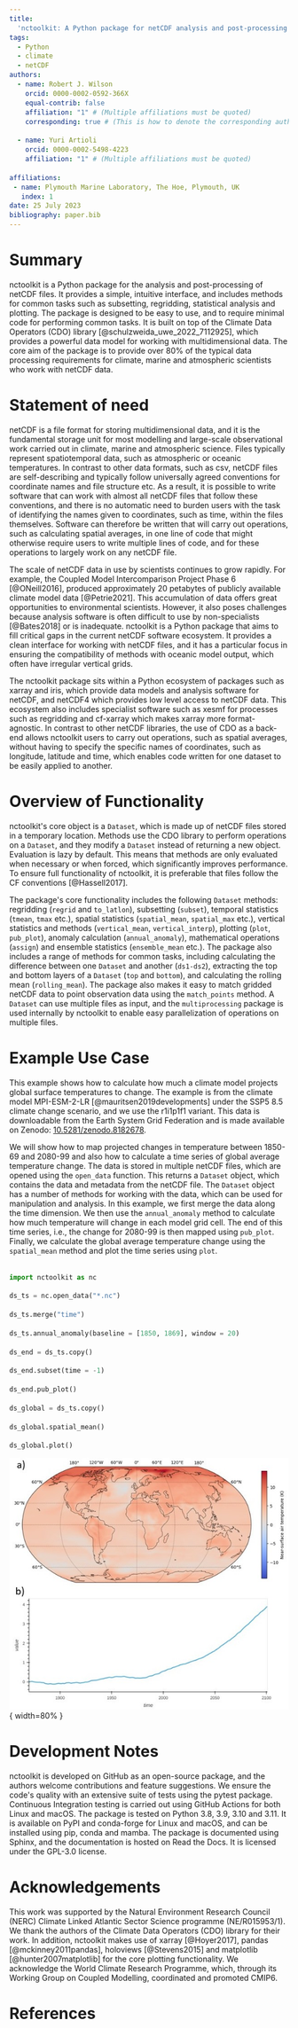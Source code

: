 ```yaml
---
title: 
  'nctoolkit: A Python package for netCDF analysis and post-processing'
tags:
  - Python
  - climate
  - netCDF
authors:
  - name: Robert J. Wilson 
    orcid: 0000-0002-0592-366X 
    equal-contrib: false
    affiliation: "1" # (Multiple affiliations must be quoted)
    corresponding: true # (This is how to denote the corresponding author)

  - name: Yuri Artioli
    orcid: 0000-0002-5498-4223 
    affiliation: "1" # (Multiple affiliations must be quoted)

affiliations:
 - name: Plymouth Marine Laboratory, The Hoe, Plymouth, UK
   index: 1
date: 25 July 2023
bibliography: paper.bib
---
```



# Summary

nctoolkit is a Python package for the analysis and post-processing of netCDF files. It provides a simple, intuitive interface, and includes methods for common tasks such as subsetting, regridding, statistical analysis and plotting. The package is designed to be easy to use, and to require minimal code for performing common tasks. It is built on top of the Climate Data Operators (CDO) library [@schulzweida_uwe_2022_7112925], which provides a powerful data model for working with multidimensional data. The core aim of the package is to provide over 80% of the typical data processing requirements for climate, marine and atmospheric scientists who work with netCDF data. 


# Statement of need

netCDF is a file format for storing multidimensional data, and it is the fundamental storage unit for most modelling and large-scale observational work carried out in climate, marine and atmospheric science. Files typically represent spatiotemporal data, such as atmospheric or oceanic temperatures. In contrast to other data formats, such as csv, netCDF files are self-describing and typically follow universally agreed conventions for coordinate names and file structure etc. As a result, it is possible to write software that can work with almost all netCDF files that follow these conventions, and there is no automatic need to burden users with the task of identifying the names given to coordinates, such as time, within the files themselves. Software can therefore be written that will carry out operations, such as calculating spatial averages, in one line of code that might otherwise require users to write multiple lines of code, and for these operations to largely work on any netCDF file.

The scale of netCDF data in use by scientists continues to grow rapidly. For example, the Coupled Model Intercomparison Project Phase 6 [@ONeill2016], produced approximately 20 petabytes of publicly available climate model data [@Petrie2021]. This accumulation of data offers great opportunities to environmental scientists. However, it also poses challenges because analysis software is often difficult to use by non-specialists [@Bates2018] or is inadequate. nctoolkit is a Python package that aims to fill critical gaps in the current netCDF software ecosystem. It provides a clean interface for working with netCDF files, and it has a particular focus in ensuring the compatibility of methods with oceanic model output, which often have irregular vertical grids. 

The nctoolkit package sits within a Python ecosystem of packages such as xarray and iris, which provide data models and analysis software for netCDF, and netCDF4 which provides low level access to netCDF data. This ecosystem also includes specialist software such as xesmf for processes such as regridding and cf-xarray which makes xarray more format-agnostic. In contrast to other netCDF libraries, the use of CDO as a back-end allows nctoolkit users to carry out operations, such as spatial averages, without having to specify the specific names of coordinates, such as longitude, latitude and time, which enables code written for one dataset to be easily applied to another. 


# Overview of Functionality 


nctoolkit's core object is a `Dataset`, which is made up of netCDF files stored in a temporary location. Methods use the CDO library to perform operations on a `Dataset`, and they modify a `Dataset` instead of returning a new object. Evaluation is lazy by default. This means that methods are only evaluated when necessary or when forced, which significantly improves performance. To ensure full functionality of nctoolkit, it is preferable that files follow the CF conventions [@Hassell2017].


The package's core functionality includes the following `Dataset` methods: regridding (`regrid` and `to_latlon`), subsetting (`subset`), temporal statistics (`tmean`, `tmax` etc.), spatial statistics (`spatial_mean`, `spatial_max` etc.), vertical statistics and methods (`vertical_mean`, `vertical_interp`), plotting (`plot`, `pub_plot`), anomaly calculation (`annual_anomaly`), mathematical operations (`assign`) and ensemble statistics (`ensemble_mean` etc.). The package also includes a range of methods for common tasks, including calculating the difference between one `Dataset` and another (`ds1-ds2`), extracting the top and bottom layers of a `Dataset` (`top` and `bottom`), and calculating the rolling mean (`rolling_mean`). The package also makes it easy to match gridded netCDF data to point observation data using the `match_points` method. A `Dataset` can use multiple files as input, and the `multiprocessing` package is used internally by nctoolkit to enable easy parallelization of operations on multiple files.



# Example Use Case

This example shows how to calculate how much a climate model projects global surface temperatures to change. The example is from the climate model MPI-ESM-2-LR [@mauritsen2019developments] under the SSP5 8.5 climate change scenario, and we use the r1i1p1f1 variant. This data is downloadable from the Earth System Grid Federation and is made available on Zenodo: [10.5281/zenodo.8182678](https://zenodo.org/record/8182678).
 
We will show how to map projected changes in temperature between 1850-69 and 2080-99 and also how to calculate a time series of global average temperature change. The data is stored in multiple netCDF files, which are opened using the `open_data` function. This returns a `Dataset` object, which contains the data and metadata from the netCDF file. The `Dataset` object has a number of methods for working with the data, which can be used for manipulation and analysis. In this example, we first merge the data along the time dimension. We then use the `annual_anomaly` method to calculate how much temperature will change in each model grid cell. The end of this time series, i.e., the change for 2080-99 is then mapped using `pub_plot`. Finally, we calculate the global average temperature change using the `spatial_mean` method and plot the time series using `plot`. 

```python

import nctoolkit as nc

ds_ts = nc.open_data("*.nc")

ds_ts.merge("time")

ds_ts.annual_anomaly(baseline = [1850, 1869], window = 20)

ds_end = ds_ts.copy()

ds_end.subset(time = -1)

ds_end.pub_plot()

ds_global = ds_ts.copy()

ds_global.spatial_mean()

ds_global.plot()

```

![Projected changes in air temperature from the MPI-ESM-2-LR climate model under the SSP5 8.5 scenario. a) shows changes in the 20-year average between 1850-69 and 2080-99 in each model grid cell; and b) shows projected change in global average air temperature compared with 1850-69 using a rolling 20-year average.\label{fig:example}](fig.png){ width=80% }

# Development Notes

nctoolkit is developed on GitHub as an open-source package, and the authors welcome contributions and feature suggestions. We ensure the code's quality with an extensive suite of tests using the pytest package. Continuous Integration testing is carried out using GitHub Actions for both Linux and macOS. The package is tested on Python 3.8, 3.9, 3.10 and 3.11. It is available on PyPI and conda-forge for Linux and macOS, and can be installed using pip, conda and mamba. The package is documented using Sphinx, and the documentation is hosted on Read the Docs. It is licensed under the GPL-3.0 license.

 

# Acknowledgements 

This work was supported by the Natural Environment Research Council (NERC) Climate Linked Atlantic Sector Science programme (NE/R015953/1). We thank the authors of the Climate Data Operators (CDO) library for their work. In addition, nctoolkit makes use of xarray [@Hoyer2017], pandas [@mckinney2011pandas], holoviews [@Stevens2015] and matplotlib [@hunter2007matplotlib] for the core plotting functionality. We acknowledge the World Climate Research Programme, which, through its Working Group on Coupled Modelling, coordinated and promoted CMIP6.

# References 


